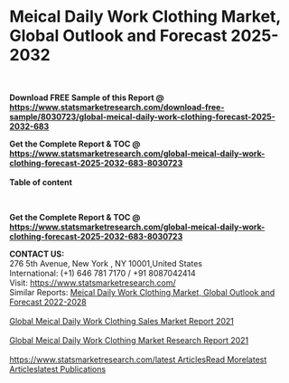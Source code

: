 <h1>Meical Daily Work Clothing Market, Global Outlook and Forecast 2025-2032</h1><br/><p><strong>Download FREE Sample of this Report @ <a href="https://www.statsmarketresearch.com/download-free-sample/8030723/global-meical-daily-work-clothing-forecast-2025-2032-683">https://www.statsmarketresearch.com/download-free-sample/8030723/global-meical-daily-work-clothing-forecast-2025-2032-683</a></strong></p><div><b>Get the Complete Report & TOC @ <a href="https://www.statsmarketresearch.com/global-meical-daily-work-clothing-forecast-2025-2032-683-8030723">https://www.statsmarketresearch.com/global-meical-daily-work-clothing-forecast-2025-2032-683-8030723</a></b></div><br><b>Table of content</b><p><br><div><b>Get the Complete Report & TOC @ <a href="https://www.statsmarketresearch.com/global-meical-daily-work-clothing-forecast-2025-2032-683-8030723">https://www.statsmarketresearch.com/global-meical-daily-work-clothing-forecast-2025-2032-683-8030723</a></b></div></p> <b>CONTACT US:</b><br>276 5th Avenue, New York , NY 10001,United States<br>International: (+1) 646 781 7170 / +91 8087042414<br>Visit: <a href="https://www.statsmarketresearch.com/">https://www.statsmarketresearch.com/</a><br>Similar Reports: <a href="https://www.statsmarketresearch.com/global-meical-daily-work-clothing-forecast-2025-2032-683-8030723">Meical Daily Work Clothing Market, Global Outlook and Forecast 2022-2028</a><br/><br/><a href="https://www.statsmarketresearch.com/global-meical-daily-work-clothing-forecast-2025-2032-683-8030723">Global Meical Daily Work Clothing Sales Market Report 2021</a><br/><br/><a href="https://www.statsmarketresearch.com/global-meical-daily-work-clothing-forecast-2025-2032-683-8030723">Global Meical Daily Work Clothing Market Research Report 2021</a><br/><br/><a href="https://gyeongbokgung.com">https://www.statsmarketresearch.com/</a><a href="https://hallyeomaritime.com">latest Articles</a><a href="https://jingwansa.com">Read More</a><a href=https://nguoiviet.jp/">latest Articles</a><a href="https://www.intelmarketresearch.com/">latest Publications</a>